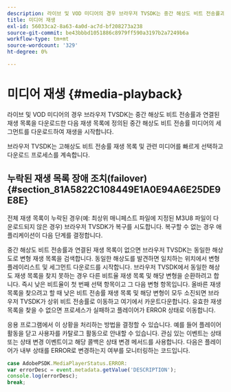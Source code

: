 ```yaml
---
description: 라이브 및 VOD 미디어의 경우 브라우저 TVSDK는 중간 해상도 비트 전송률과 연결된 재생 목록을 다운로드한 다음 재생 목록에 정의된 중간 해상도 비트 전송률 미디어의 세그먼트를 다운로드하여 재생을 시작합니다.
title: 미디어 재생
exl-id: 56033ca2-8a63-4a0d-ac7d-bf208273a238
source-git-commit: be43bbbd1051886c8979ff590a3197b2a7249b6a
workflow-type: tm+mt
source-wordcount: '329'
ht-degree: 0%

---
```


# 미디어 재생 {#media-playback}

라이브 및 VOD 미디어의 경우 브라우저 TVSDK는 중간 해상도 비트 전송률과 연결된 재생 목록을 다운로드한 다음 재생 목록에 정의된 중간 해상도 비트 전송률 미디어의 세그먼트를 다운로드하여 재생을 시작합니다.

브라우저 TVSDK는 고해상도 비트 전송률 재생 목록 및 관련 미디어를 빠르게 선택하고 다운로드 프로세스를 계속합니다.

## 누락된 재생 목록 장애 조치(failover) {#section_81A5822C108449E1A0E94A6E25DE9E8E}

전체 재생 목록이 누락된 경우(예: 최상위 매니페스트 파일에 지정된 M3U8 파일이 다운로드되지 않은 경우) 브라우저 TVSDK가 복구를 시도합니다. 복구할 수 없는 경우 애플리케이션이 다음 단계를 결정합니다.

중간 해상도 비트 전송률과 연결된 재생 목록이 없으면 브라우저 TVSDK는 동일한 해상도로 변형 재생 목록을 검색합니다. 동일한 해상도를 발견하면 일치하는 위치에서 변형 플레이리스트 및 세그먼트 다운로드를 시작합니다. 브라우저 TVSDK에서 동일한 해상도 재생 목록을 찾지 못하는 경우 다른 비트율 재생 목록 및 해당 변형을 순환하려고 합니다. 즉시 낮은 비트율이 첫 번째 선택 항목이고 그 다음 변형 항목입니다. 올바른 재생 목록을 찾으려고 할 때 낮은 비트 전송률 재생 목록 및 해당 변형이 모두 소진되면 브라우저 TVSDK가 상위 비트 전송률로 이동하고 여기에서 카운트다운합니다. 유효한 재생 목록을 찾을 수 없으면 프로세스가 실패하고 플레이어가 ERROR 상태로 이동합니다.

응용 프로그램에서 이 상황을 처리하는 방법을 결정할 수 있습니다. 예를 들어 플레이어 활동을 닫고 사용자를 카탈로그 활동으로 안내할 수 있습니다. 관심 있는 이벤트는 상태 또는 상태 변경 이벤트이고 해당 콜백은 상태 변경 메서드를 사용합니다. 다음은 플레이어가 내부 상태를 ERROR로 변경하는지 여부를 모니터링하는 코드입니다.

```js
case AdobePSDK.MediaPlayerStatus.ERROR:  
var errorDesc = event.metadata.getValue('DESCRIPTION'); 
console.log(errorDesc); 
break; 
```
